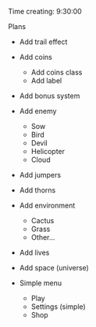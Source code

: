 Time creating: 9:30:00

Plans
* Add trail effect
* Add coins
  * Add coins class
  * Add label
* Add bonus system
* Add enemy
  * Sow
  * Bird
  * Devil
  * Helicopter
  * Cloud
* Add jumpers
* Add thorns
* Add environment
  * Cactus
  * Grass
  * Other...
* Add lives
* Add space (universe)

* Simple menu
  * Play
  * Settings (simple)
  * Shop
